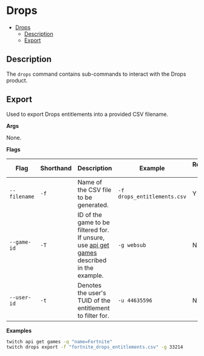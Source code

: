 # Drops
- [Drops](#drops)
  - [Description](#description)
  - [Export](#export)

## Description 

The `drops` command contains sub-commands to interact with the Drops product. 

## Export

Used to export Drops entitlements into a provided CSV filename. 

**Args**

None.


**Flags**

| Flag         | Shorthand | Description                                                                                           | Example                     | Required? (Y/N) |
|--------------|-----------|-------------------------------------------------------------------------------------------------------|-----------------------------|-----------------|
| `--filename` | `-f`      | Name of the CSV file to be generated.                                                                 | `-f drops_entitlements.csv` | Y               |
| `--game-id`  | `-T`      | ID of the game to be filtered for. If unsure, use [api get games](./api.md) described in the example. | `-g websub`                 | N               |
| `--user-id`  | `-t`      | Denotes the user's TUID of the entitlement to filter for.                                             | `-u 44635596`               | N               |

**Examples**

```sh
twitch api get games -q "name=Fortnite" 
twitch drops export -f "fortnite_drops_entitlements.csv" -g 33214
```
